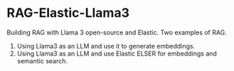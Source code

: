 # RAG-Elastic-Llama3
Building RAG with Llama 3 open-source and Elastic. 
Two examples of RAG. 
1. Using Llama3 as an LLM and use it to generate embeddings.
2. Using Llama3 as an LLM and use Elastic ELSER for embeddings and semantic search.
